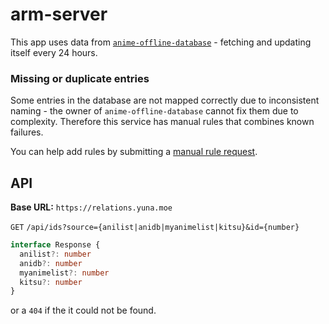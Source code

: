 # arm-server

This app uses data from [`anime-offline-database`](https://github.com/manami-project/anime-offline-database/) - fetching and updating itself every 24 hours.

### Missing or duplicate entries

Some entries in the database are not mapped correctly due to inconsistent naming - the owner of `anime-offline-database` cannot fix them due to complexity. Therefore this service has manual rules that combines known failures. 

You can help add rules by submitting a [manual rule request](https://github.com/BeeeQueue/arm-server/issues/new?template=manual-rule-request.md).

## API

**Base URL:** `https://relations.yuna.moe`

`GET` `/api/ids?source={anilist|anidb|myanimelist|kitsu}&id={number}`

```ts
interface Response {
  anilist?: number
  anidb?: number
  myanimelist?: number
  kitsu?: number
}
```

or a `404` if the it could not be found.
